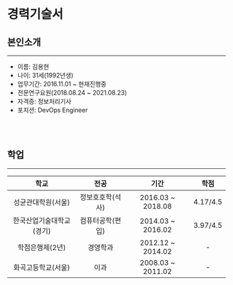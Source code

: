 # **경력기술서**

## **본인소개**

---

- 이름: 김용현
- 나이: 31세(1992년생)
- 업무기간: 2016.11.01 ~ 현재진행중 
- 전문연구요원(2018.08.24 ~ 2021.08.23)
- 자격증: 정보처리기사
- 포지션: DevOps Engineer

</br></br>

## **학업**

---
|           학교           |       전공       |       기간        |   학점   |
| :----------------------: | :--------------: | :---------------: | :------: |
|    성균관대학원(서울)    | 정보호호학(석사) | 2016.03 ~ 2018.08 | 4.17/4.5 |
| 한국산업기술대학교(경기) | 컴퓨터공학(편입) | 2014.03 ~ 2016.02 | 3.97/4.5 |
| 학점은행제(2년) | 경영학과 | 2012.12 ~ 2014.02 | - |
|    화곡고등학교(서울)    |       이과       | 2008.03 ~ 2011.02 |    -     |
